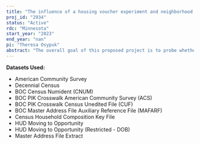 ```yaml
---
title: "The influence of a housing voucher experiment and neighborhood context on mortality, fertility, housing, family formation, and demographic outcomes after 30 years"
proj_id: "2934"
status: "Active"
rdc: "Minnesota"
start_year: "2023"
end_year: "nan"
pi: "Theresa Osypuk"
abstract: "The overall goal of this proposed project is to probe whether a randomly-assigned offer to move to improved opportunity housing and neighborhood, via a government-subsidized housing voucher, compared being randomly assigned to no voucher (the public housing control group), influences long-term mortality risk, or fertility risk/birth outcomes, housing, neighborhood, household/family formation outcomes, or socioeconomic status, over 27 years. We will then probe further hypotheses understanding how, and among whom, MTO affected mortality and fertility/birth, and neighborhood quality outcomes. To achieve this goal, our study proposes to link the Moving to Opportunity (MTO) for Fair Housing Study data with mortality data and fertility/birth data from the Social Security Numident data and the Census Household Composition Key File. Linkage to mortality records through 2021 will extend the follow up length 11 additional years beyond the last formal active follow up in the 2008-2010 MTO final survey, to inform two demographic events: birth and death. We will examine the longitudinal risk of death and birth, to the household head adults, as well as to the children who lived in the household at baseline in 1994-1997. This proposed study is cross-sector, interdisciplinary, and policy relevant, as housing vouchers represent the largest federal affordable housing investment. It is methodologically very strong, since the experimental design and random assignment is the gold standard for causal inference, and the MTO enrolled over 15,000 individuals in over 4000 families, in 5 different large US cities. This proposed study would test how interventions to address fundamental causes and social policy outside of the health sector has profound influences on two of important long-term population health outcomes: mortality and fertility. We will also examine important demographic and housing outcomes including housing tenure, institutionalization/group quarters, socioeconomic status, and family formation."
---
```


**Datasets Used:**

  - American Community Survey 
  - Decennial Census 
  - BOC Census Numident (CNUM) 
  - BOC PIK Crosswalk American Community Survey (ACS) 
  - BOC PIK Crosswalk Census Unedited File (CUF) 
  - BOC Master Address File Auxiliary Reference File (MAFARF) 
  - Census Household Composition Key File 
  - HUD Moving to Opportunity 
  - HUD Moving to Opportunity (Restricted - DOB) 
  - Master Address File Extract 

